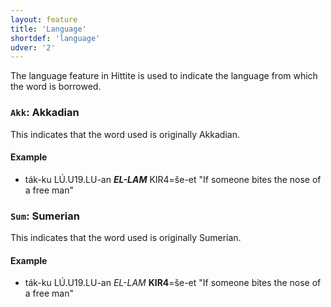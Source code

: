 ```yaml
---
layout: feature
title: 'Language'
shortdef: 'language'
udver: '2'
---
```


The language feature in Hittite is used to indicate the language from which the word is borrowed.

### <a name="Akk">`Akk`</a>: Akkadian

This indicates that the word used is originally Akkadian.

#### Example

* ták-ku LÚ.U19.LU-an *<b>EL-LAM</b>* KIR4=še-et "If someone bites the nose of a free man"

### <a name="Sum">`Sum`</a>: Sumerian

This indicates that the word used is originally Sumerian.

#### Example

* ták-ku LÚ.U19.LU-an *EL-LAM* <b>KIR4</b>=še-et "If someone bites the nose of a free man"
<!-- Interlanguage links updated Po lis 14 15:34:48 CET 2022 -->
